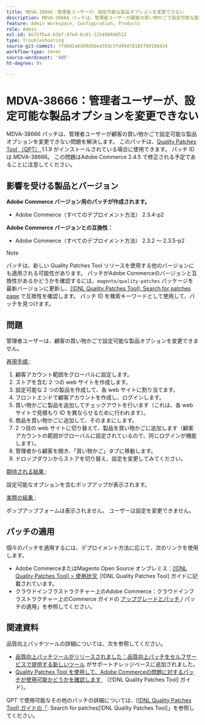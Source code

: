```yaml
---
title: MDVA-38666：管理者ユーザーが、設定可能な製品オプションを変更できない
description: MDVA-38666 パッチは、管理者ユーザーが顧客の買い物かごで設定可能な製品オプションを変更できない問題を解決します。 このパッチは、[Quality Patches Tool （QPT） ] （https://experienceleague.adobe.com/ja/docs/commerce-operations/tools/quality-patches-tool/quality-patches-tool-to-self-serve-quality-patches） 1.1.9 がインストールされている場合に利用できます。 パッチ ID は MDVA-38666。 この問題はAdobe Commerce 2.4.5 で修正される予定であることに注意してください。
feature: Admin Workspace, Configuration, Products
role: Admin
exl-id: 8e72f6a4-b36f-4fe4-bc01-2254984dd512
type: Troubleshooting
source-git-commit: 7fdb02a6d89d50ea593c5fd99d78101f89198424
workflow-type: tm+mt
source-wordcount: '485'
ht-degree: 0%

---
```


# MDVA-38666：管理者ユーザーが、設定可能な製品オプションを変更できない

MDVA-38666 パッチは、管理者ユーザーが顧客の買い物かごで設定可能な製品オプションを変更できない問題を解決します。 このパッチは、[Quality Patches Tool （QPT） &#x200B;](https://experienceleague.adobe.com/ja/docs/commerce-operations/tools/quality-patches-tool/quality-patches-tool-to-self-serve-quality-patches)1.1.9 がインストールされている場合に使用できます。 パッチ ID は MDVA-38666。 この問題はAdobe Commerce 2.4.5 で修正される予定であることに注意してください。

## 影響を受ける製品とバージョン

**Adobe Commerce バージョン用のパッチが作成されます。**

* Adobe Commerce（すべてのデプロイメント方法） 2.3.4-p2

**Adobe Commerce バージョンとの互換性：**

* Adobe Commerce（すべてのデプロイメント方法） 2.3.2 ～ 2.3.5-p2

>[!NOTE]
>
>パッチは、新しい Quality Patches Tool リリースを使用する他のバージョンにも適用される可能性があります。 パッチがAdobe Commerceのバージョンと互換性があるかどうかを確認するには、`magento/quality-patches` パッケージを最新バージョンに更新し、[[!DNL Quality Patches Tool]: Search for patches page](https://experienceleague.adobe.com/ja/docs/commerce-operations/tools/quality-patches-tool/quality-patches-tool-to-self-serve-quality-patches) で互換性を確認します。 パッチ ID を検索キーワードとして使用して、パッチを見つけます。

## 問題

管理者ユーザーは、顧客の買い物かごで設定可能な製品オプションを変更できません。

<u> 再現手順 </u>:

1. 顧客アカウント範囲をグローバルに設定します。
1. ストアを含む 2 つの web サイトを作成します。
1. 設定可能な 2 つの製品を作成して、各 web サイトに割り当てます。
1. フロントエンドで顧客アカウントを作成し、ログインします。
1. 買い物かごに製品を追加してチェックアウトを行います（これは、各 web サイトで見積もり ID を異ならせるために行われます）。
1. 商品を買い物かごに追加して、そのままにします。
1. 2 つ目の web サイトに切り替えて、製品を買い物かごに追加します（顧客アカウントの範囲がグローバルに設定されているので、同じログインが機能します）。
1. 管理者から顧客を開き、「買い物かご」タブに移動します。
1. ドロップダウンからストアを切り替え、設定を変更してみてください。

<u> 期待される結果 </u>:

設定可能なオプションを含むポップアップが表示されます。

<u> 実際の結果 </u>:

ポップアップフォームは表示されません。 ユーザーは設定を変更できません。

## パッチの適用

個々のパッチを適用するには、デプロイメント方法に応じて、次のリンクを使用します。

* Adobe CommerceまたはMagento Open Source オンプレミス：[[!DNL Quality Patches Tool] > 使用状況 &#x200B;](/help/tools/quality-patches-tool/usage.md) [!DNL Quality Patches Tool] ガイドに記載されています。
* クラウドインフラストラクチャー上のAdobe Commerce：クラウドインフラストラクチャー上のCommerce ガイドの [&#x200B; アップグレードとパッチ &#x200B;](https://experienceleague.adobe.com/docs/commerce-cloud-service/user-guide/develop/upgrade/apply-patches.html?lang=ja)/ パッチの適用」を参照してください。

## 関連資料

品質向上パッチツールの詳細については、次を参照してください。

* [&#x200B; 品質向上パッチツールがリリースされました：品質向上パッチをセルフサービスで提供する新しいツール &#x200B;](https://experienceleague.adobe.com/ja/docs/commerce-operations/tools/quality-patches-tool/quality-patches-tool-to-self-serve-quality-patches) がサポートナレッジベースに追加されました。
* [Quality Patches Tool を使用して、Adobe Commerceの問題に対するパッチが使用可能かどうかを確認します &#x200B;](/help/tools/quality-patches-tool/patches-available-in-qpt/check-patch-for-magento-issue-with-magento-quality-patches.md) （[!DNL Quality Patches Tool] ガイド）。

QPT で使用可能なその他のパッチの詳細については、[[!DNL Quality Patches Tool] ガイドの「](https://experienceleague.adobe.com/tools/commerce-quality-patches/index.html?lang=ja): Search for patches[!DNL Quality Patches Tool]」を参照してください。
